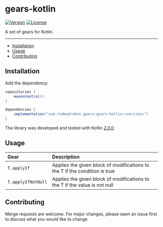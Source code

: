 # gears-kotlin <GitHub path="RedMadRobot/gears-android/tree/main/gears/kotlin"/>

[![Version](https://img.shields.io/maven-central/v/com.redmadrobot.gears/kotlin?style=flat-square)][mavenCentral]
[![License](https://img.shields.io/github/license/RedMadRobot/gears-android?style=flat-square)][license]

A set of gears for Kotlin.

---
<!-- START doctoc generated TOC please keep comment here to allow auto update -->
<!-- DON'T EDIT THIS SECTION, INSTEAD RE-RUN doctoc TO UPDATE -->

- [Installation](#installation)
- [Usage](#usage)
- [Contributing](#contributing)

<!-- END doctoc generated TOC please keep comment here to allow auto update -->

## Installation

Add the dependency:
```groovy
repositories {
    mavenCentral()
}

dependencies {
    implementation("com.redmadrobot.gears:gears-kotlin:<version>")
}
```

The library was developed and tested with Kotlin [2.0.0](https://github.com/JetBrains/kotlin/releases/tag/v2.0.0)

## Usage

| Gear                   | Description                                                                                  |
|:-----------------------|:---------------------------------------------------------------------------------------------|
| `T.applyIf`            | Applies the given block of modifications to the T if the condition is true                   |
| `T.applyIfNotNull`     | Applies the given block of modifications to the T if the value is not null                   |

## Contributing

Merge requests are welcome.
For major changes, please open an issue first to discuss what you would like to change.


[mavenCentral]: https://search.maven.org/artifact/com.redmadrobot.gears/gears-kotlin
[license]: ../LICENSE
